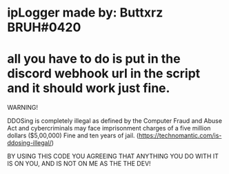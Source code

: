 ipLogger made by: Buttxrz BRUH#0420
============== 
all you have to do is put in the discord webhook url in the script and it should work just fine.
============== 
WARNING!

DDOSing is completely illegal as defined by the Computer Fraud and Abuse Act and cybercriminals may face imprisonment charges of a five million dollars ($5,00,000) Fine and ten years of jail. (https://technomantic.com/is-ddosing-illegal/)

BY USING THIS CODE YOU AGREEING THAT ANYTHING YOU DO WITH IT IS ON YOU, AND IS NOT ON ME AS THE THE DEV!
